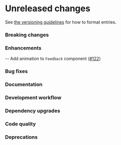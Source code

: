 # Unreleased changes

See [the versioning guidelines](VERSIONING.md) for how to format entries.

### Breaking changes

### Enhancements

-- Add animation to `Feedback` component ([#122](https://github.com/FieldLevel/FieldLevelPlaybook/pull/122))

### Bug fixes

### Documentation

### Development workflow

### Dependency upgrades

### Code quality

### Deprecations
